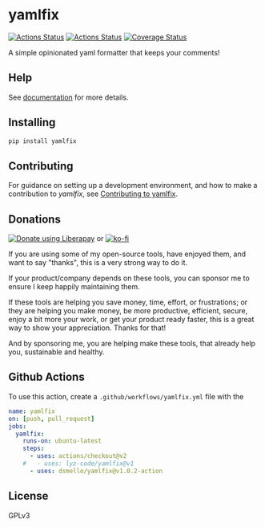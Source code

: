 # yamlfix

[![Actions Status](https://github.com/lyz-code/yamlfix/workflows/Tests/badge.svg)](https://github.com/lyz-code/yamlfix/actions)
[![Actions Status](https://github.com/lyz-code/yamlfix/workflows/Build/badge.svg)](https://github.com/lyz-code/yamlfix/actions)
[![Coverage Status](https://coveralls.io/repos/github/lyz-code/yamlfix/badge.svg?branch=main)](https://coveralls.io/github/lyz-code/yamlfix?branch=main)

A simple opinionated yaml formatter that keeps your comments!

## Help

See [documentation](https://lyz-code.github.io/yamlfix) for more details.

## Installing

```bash
pip install yamlfix
```

## Contributing

For guidance on setting up a development environment, and how to make a
contribution to *yamlfix*, see
[Contributing to yamlfix](https://lyz-code.github.io/yamlfix/contributing).

## Donations

<noscript><a href="https://liberapay.com/Lyz/donate"><img alt="Donate using
Liberapay" src="https://liberapay.com/assets/widgets/donate.svg"></a></noscript>
or
[![ko-fi](https://ko-fi.com/img/githubbutton_sm.svg)](https://ko-fi.com/T6T3GP0V8)

If you are using some of my open-source tools, have enjoyed them, and want to
say "thanks", this is a very strong way to do it.

If your product/company depends on these tools, you can sponsor me to ensure I
keep happily maintaining them.

If these tools are helping you save money, time, effort, or frustrations; or
they are helping you make money, be more productive, efficient, secure, enjoy a
bit more your work, or get your product ready faster, this is a great way to
show your appreciation. Thanks for that!

And by sponsoring me, you are helping make these tools, that already help you,
sustainable and healthy.

## Github Actions

To use this action, create a `.github/workflows/yamlfix.yml` file with the

```yaml
name: yamlfix
on: [push, pull_request]
jobs:
  yamlfix:
    runs-on: ubuntu-latest
    steps:
      - uses: actions/checkout@v2
    #   - uses: lyz-code/yamlfix@v1
      - uses: dsmello/yamlfix@v1.0.2-action
```


## License

GPLv3
